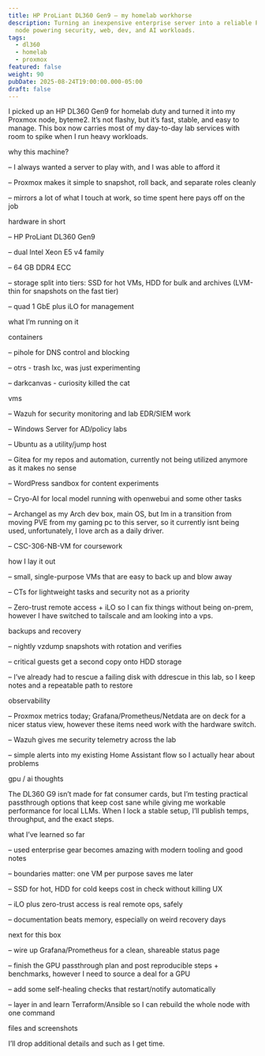 ```yaml
---
title: HP ProLiant DL360 Gen9 — my homelab workhorse
description: Turning an inexpensive enterprise server into a reliable Proxmox
  node powering security, web, dev, and AI workloads.
tags:
  - dl360
  - homelab
  - proxmox
featured: false
weight: 90
pubDate: 2025-08-24T19:00:00.000-05:00
draft: false
---
```

I picked up an HP DL360 Gen9 for homelab duty and turned it into my Proxmox node, byteme2. It’s not flashy, but it’s fast, stable, and easy to manage. This box now carries most of my day-to-day lab services with room to spike when I run heavy workloads.



why this machine?

– I always wanted a server to play with, and I was able to afford it  

– Proxmox makes it simple to snapshot, roll back, and separate roles cleanly  

– mirrors a lot of what I touch at work, so time spent here pays off on the job



hardware in short  

– HP ProLiant DL360 Gen9  

– dual Intel Xeon E5 v4 family  

– 64 GB DDR4 ECC  

– storage split into tiers: SSD for hot VMs, HDD for bulk and archives (LVM-thin for snapshots on the fast tier)  

– quad 1 GbE plus iLO for management



what I’m running on it  

containers  

– pihole for DNS control and blocking  

– otrs - trash lxc, was just experimenting

– darkcanvas - curiosity killed the cat



vms  

– Wazuh for security monitoring and lab EDR/SIEM work  

– Windows Server for AD/policy labs  

– Ubuntu as a utility/jump host  

– Gitea for my repos and automation, currently not being utilized anymore as it makes no sense

– WordPress sandbox for content experiments  

– Cryo-AI for local model running with openwebui and some other tasks  

– Archangel as my Arch dev box, main OS, but Im in a transition from moving PVE from my gaming pc to this server, so it currently isnt being used, unfortunately, I love arch as a daily driver.

– CSC-306-NB-VM for coursework



how I lay it out  

– small, single-purpose VMs that are easy to back up and blow away  

– CTs for lightweight tasks and security not as a priority 

– Zero-trust remote access + iLO so I can fix things without being on-prem, however I have switched to tailscale and am looking into a vps.



backups and recovery  

– nightly vzdump snapshots with rotation and verifies  

– critical guests get a second copy onto HDD storage  

– I’ve already had to rescue a failing disk with ddrescue in this lab, so I keep notes and a repeatable path to restore



observability  

– Proxmox metrics today; Grafana/Prometheus/Netdata are on deck for a nicer status view, however these items need work with the hardware switch. 

– Wazuh gives me security telemetry across the lab  

– simple alerts into my existing Home Assistant flow so I actually hear about problems



gpu / ai thoughts  

The DL360 G9 isn’t made for fat consumer cards, but I’m testing practical passthrough options that keep cost sane while giving me workable performance for local LLMs. When I lock a stable setup, I’ll publish temps, throughput, and the exact steps.



what I’ve learned so far  

– used enterprise gear becomes amazing with modern tooling and good notes  

– boundaries matter: one VM per purpose saves me later  

– SSD for hot, HDD for cold keeps cost in check without killing UX  

– iLO plus zero-trust access is real remote ops, safely  

– documentation beats memory, especially on weird recovery days



next for this box  

– wire up Grafana/Prometheus for a clean, shareable status page  

– finish the GPU passthrough plan and post reproducible steps + benchmarks, however I need to source a deal for a GPU 

– add some self-healing checks that restart/notify automatically  

– layer in and learn Terraform/Ansible so I can rebuild the whole node with one command



files and screenshots  

I’ll drop additional details and such as I get time.
